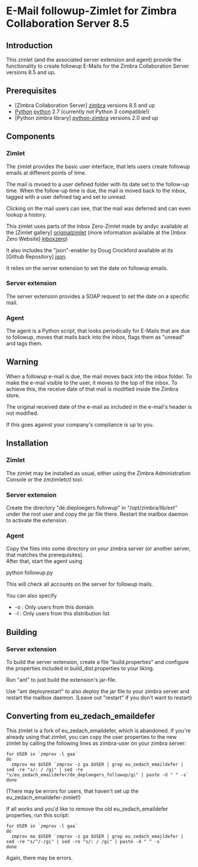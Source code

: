 # E-Mail followup-Zimlet for Zimbra Collaboration Server 8.5

## Introduction

This zimlet (and the associated server extension and agent) provide the 
functionality to create followup E-Mails for the Zimbra Collaboration Server 
versions 8.5 and up.

## Prerequisites

* [Zimbra Collaboration Server] [zimbra] versions 8.5 and up
* [Python] [python] 2.7 (currently not Python 3 compatible!)
* [Python zimbra library] [python-zimbra] versions 2.0 and up

## Components

### Zimlet

The zimlet provides the basic user interface, that lets users create followup
 emails at different points of time. 
 
The mail is mvoed to a user defined folder with its date set to the follow-up 
time. When the follow-up time is due, the mail is moved 
back to the inbox, tagged with a user defined tag and set to unread.

Clicking on the mail users can see, that the mail was deferred and can even 
lookup a history.

This zimlet uses parts of the Inbox Zero-Zimlet made by andyc available at 
the [Zimlet gallery] [originalzimlet] 
(more information available at the 
[Inbox Zero Website] [inboxzero])

It also includes the "json"-enabler by Doug Crockford available at its
[Github Repository] [json]. 
 
It relies on the server extension to set the date on followup emails.
 
### Server extension

The server extension provides a SOAP request to set the date on a specific 
mail. 
 
### Agent

The agent is a Python script, that looks periodically for E-Mails that are due
 to followup, moves that mails back into the inbox, flags them as "unread" 
 and tags them.

## Warning

When a followup e-mail is due, the mail moves back into the inbox folder. To 
make the e-mail visible to the user, it moves to the top of the inbox. To 
achieve this, the receive date of that mail is modified inside the Zimbra 
store.
  
The original received date of the e-mail as included in the e-mail's header 
is not modified.

If this goes against your company's compliance is up to you.

## Installation

### Zimlet

The zimlet may be installed as usual, either using the Zimbra Administration 
Console or the zmzimletctl tool.

### Server extension

Create the directory "de.dieploegers.followup" in "/opt/zimbra/lib/ext" under
 the root user and copy the jar file there. Restart the mailbox daemon to 
 activate the extension.
 
### Agent

Copy the files into some directory on your zimbra server (or another server, 
that matches the prerequisites).  
After that, start the agent using

python followup.py <Zimbra-Servername> <Administrative user> <Administrative 
password>

This will check all accounts on the server for followup mails.

You can also specify

* -o <domain>: Only users from this domain
* -l <list>: Only users from this distribution list

## Building

### Server extension

To build the server extension, create a file "build.properties" and configure
 the properties included in build_dist.properties to your liking.
 
Run "ant" to just build the extension's jar-file.

Use "ant deployrestart" to also deploy the jar file to your zimbra server and
 restart the mailbox daemon. (Leave out "restart" if you don't want to restart)
 
## Converting from eu_zedach_emaildefer

This zimlet is a fork of eu_zedach_emaildefer, which is abandoned. If you're
already using that zimlet, you can copy the user properties to the new zimlet
by calling the following lines as zimbra-user on your zimbra server:

    for USER in `zmprov -l gaa`
    do
      zmprov ma $USER `zmprov -z ga $USER | grep eu_zedach_emaildefer | sed -re "s/: / /gi" | sed -re "s/eu_zedach_emaildefer/de_deploegers_followup/gi" | paste -d " " -s`
    done
    
(There may be errors for users, that haven't set up the 
eu_zedach_emaildefer-zimlet!)

If all works and you'd like to remove the old eu_zedach_emaildefer 
properties, run this script:

    for USER in `zmprov -l gaa`
    do
      zmprov ma $USER `zmprov -z ga $USER | grep eu_zedach_emaildefer | sed -re "s/^/-/gi" | sed -re "s/: / /gi" | paste -d " " -s`
    done
    
Again, there may be errors.

[zimbra]: http://www.zimbra.com
[python]: http://www.python.org
[python-zimbra]: https://github.com/Zimbra-Community/python-zimbra
[originalzimlet]: http://gallery.zimbra.com/type/zimlet/inbox-zero-zimbra
[inboxzero]: http://inboxzero.com/inboxzero/
[json]: https://github.com/douglascrockford/JSON-js
